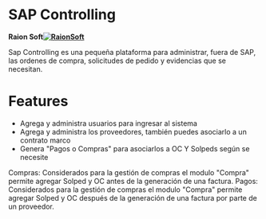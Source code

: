 # SAP Controlling

**Raion Soft[![RaionSoft](https://raion.cl/img/logo.png)](https://raion.cl)**


Sap Controlling es una pequeña plataforma para administrar, fuera de SAP, las ordenes de compra, solicitudes de pedido y evidencias que se necesitan.

# Features

  - Agrega y administra usuarios para ingresar al sistema
  - Agrega y administra los proveedores, también puedes asociarlo a un contrato marco
  - Genera "Pagos o Compras" para asociarlos a OC Y Solpeds según se necesite

Compras:
Considerados para la gestión de compras el modulo "Compra" permite agregar Solped y OC antes de la generación de una factura.
Pagos:
Considerados para la gestión de compras el modulo "Compra" permite agregar Solped y OC después de la generación de una factura por parte de un proveedor.

